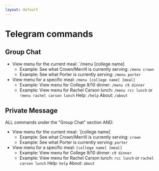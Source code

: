 ```yaml
---
layout: default
---
```


# Telegram commands

## Group Chat

- View menu for the current meal: `/menu [college name]
  - Example: See what Crown/Merrill is currently serving: `/menu crown`
  - Example: See what Porter is currently serving: `/menu porter`
- View menu for a specific meal: `/menu [college name] [meal]`
  - Example: View menu for College 9/10 dinner: `/menu c9 dinner`
  - Example: View menu for Rachel Carson lunch: `/menu rcc lunch` or `!menu rachel carson lunch`
Help: `/help`
About: `/about`

## Private Message

ALL commands under the "Group Chat" section AND:

- View menu for the current meal: `[college name]
  - Example: See what Crown/Merrill is currently serving: `crown`
  - Example: See what Porter is currently serving: `porter`
- View menu for a specific meal: `[college name] [meal]`
  - Example: View menu for College 9/10 dinner: `c9 dinner`
  - Example: View menu for Rachel Carson lunch: `rcc lunch` or `rachel carson lunch`
Help: `help`
About: `about`
